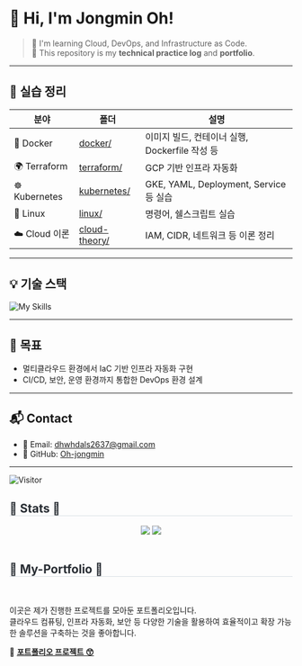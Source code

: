 # 👋 Hi, I'm Jongmin Oh!

> 🌱 I'm learning Cloud, DevOps, and Infrastructure as Code.  
> 📘 This repository is my **technical practice log** and **portfolio**.

---

## 📁 실습 정리

| 분야 | 폴더 | 설명 |
|------|------|------|
| 🐳 Docker | [docker/](./docker) | 이미지 빌드, 컨테이너 실행, Dockerfile 작성 등 |
| 🌍 Terraform | [terraform/](./terraform) | GCP 기반 인프라 자동화 |
| ☸️ Kubernetes | [kubernetes/](./kubernetes) | GKE, YAML, Deployment, Service 등 실습 |
| 🐧 Linux | [linux/](./linux) | 명령어, 쉘스크립트 실습 |
| ☁️ Cloud 이론 | [cloud-theory/](./cloud-theory) | IAM, CIDR, 네트워크 등 이론 정리 |

---

## 💡 기술 스택

![My Skills](https://skillicons.dev/icons?i=docker,terraform,gcp,kubernetes,linux,github)

---

## 📌 목표

- 멀티클라우드 환경에서 IaC 기반 인프라 자동화 구현
- CI/CD, 보안, 운영 환경까지 통합한 DevOps 환경 설계

---

## 📬 Contact

- 📧 Email: dhwhdals2637@gmail.com  
- 🐙 GitHub: [Oh-jongmin](https://github.com/Oh-jongmin)

---

![Visitor](https://komarev.com/ghpvc/?username=Oh-jongmin&color=blue)

<div align= "left"> 
    <h2 style="border-bottom: 1px solid #d8dee4; color: #282d33;"> 🏅 Stats 🏅 </h2> 
    <div align= "center"> <img src="https://github-readme-stats.vercel.app/api?username=Oh-jongmin&bg_color=180,000000,&title_color=000000&text_color=000000"/> 
    <img src="https://github-readme-stats.vercel.app/api/top-langs/?username=Oh-jongmin&layout=compact&bg_color=180,000000,&title_color=000000&text_color=000000"/> 
    </div> 
    </div><br>
<div align= "left">
    <h2 style="border-bottom: 1px solid #d8dee4; color: #282d33;"> 🤣 My-Portfolio 🤣 </h2> <br> 
    <p>
    이곳은 제가 진행한 프로젝트를 모아둔 포트폴리오입니다.<br>
    클라우드 컴퓨팅, 인프라 자동화, 보안 등 다양한 기술을 활용하여 효율적이고 확장 가능한 솔루션을 구축하는 것을 좋아합니다.
    </p>
    <p>
    🔗 <a href="https://github.com/Oh-jongmin" target="_blank"><b>포트폴리오 프로젝트 😙</b></a>
    </p>


